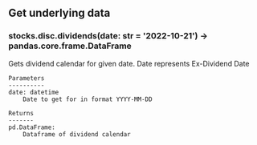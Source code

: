 ## Get underlying data 
### stocks.disc.dividends(date: str = '2022-10-21') -> pandas.core.frame.DataFrame

Gets dividend calendar for given date.  Date represents Ex-Dividend Date

    Parameters
    ----------
    date: datetime
        Date to get for in format YYYY-MM-DD

    Returns
    -------
    pd.DataFrame:
        Dataframe of dividend calendar
